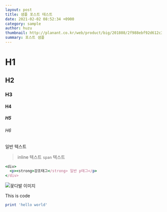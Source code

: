 ```yaml
---
layout: post
title: 샘플 포스트 테스트
date: 2021-02-02 08:52:34 +0900
category: sample
author: huzu
thumbnail: http://planant.co.kr/web/product/big/201808/2f988ebf92d612c36719cf970e04237f.jpg
summary: 포스트 샘플
---
```

# H1
## H2
### H3
#### H4
##### H5
###### H6

일반 텍스트
> inline 텍스트
` span ` 텍스트
```ruby
<div>
  <p><strong>강조태그</strong> 일반 p태그</p>
</div>
```

![꽃다발 이미지](http://planant.co.kr/web/product/big/201808/2f988ebf92d612c36719cf970e04237f.jpg)

This is code
```ruby
print 'hello world'
```
